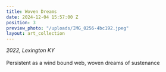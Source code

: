 ```yaml
---
title: Woven Dreams
date: 2024-12-04 15:57:00 Z
position: 3
preview_photo: "/uploads/IMG_0256-4bc192.jpeg"
layout: art_collection
---
```


*2022, Lexington KY* <br>
<br>
Persistent as a wind bound web, woven dreams of sustenance 
